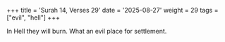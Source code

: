 +++
title = 'Surah 14, Verses 29'
date = '2025-08-27'
weight = 29
tags = ["evil", "hell"]
+++

In Hell they will burn. What an evil place for settlement.